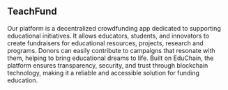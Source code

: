 ## TeachFund

Our platform is a decentralized crowdfunding app dedicated to supporting educational initiatives. It allows educators, students, and innovators to create fundraisers for educational resources, projects, research and programs. Donors can easily contribute to campaigns that resonate with them, helping to bring educational dreams to life. Built on EduChain, the platform ensures transparency, security, and trust through blockchain technology, making it a reliable and accessible solution for funding education.